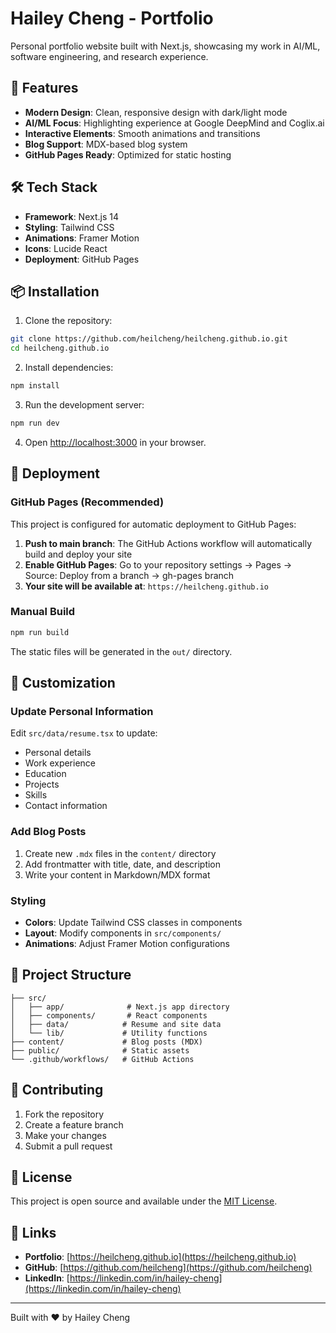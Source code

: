 # Hailey Cheng - Portfolio

Personal portfolio website built with Next.js, showcasing my work in AI/ML, software engineering, and research experience.

## 🚀 Features

- **Modern Design**: Clean, responsive design with dark/light mode
- **AI/ML Focus**: Highlighting experience at Google DeepMind and Coglix.ai
- **Interactive Elements**: Smooth animations and transitions
- **Blog Support**: MDX-based blog system
- **GitHub Pages Ready**: Optimized for static hosting

## 🛠️ Tech Stack

- **Framework**: Next.js 14
- **Styling**: Tailwind CSS
- **Animations**: Framer Motion
- **Icons**: Lucide React
- **Deployment**: GitHub Pages

## 📦 Installation

1. Clone the repository:
```bash
git clone https://github.com/heilcheng/heilcheng.github.io.git
cd heilcheng.github.io
```

2. Install dependencies:
```bash
npm install
```

3. Run the development server:
```bash
npm run dev
```

4. Open [http://localhost:3000](http://localhost:3000) in your browser.

## 🚀 Deployment

### GitHub Pages (Recommended)

This project is configured for automatic deployment to GitHub Pages:

1. **Push to main branch**: The GitHub Actions workflow will automatically build and deploy your site
2. **Enable GitHub Pages**: Go to your repository settings → Pages → Source: Deploy from a branch → gh-pages branch
3. **Your site will be available at**: `https://heilcheng.github.io`

### Manual Build

```bash
npm run build
```

The static files will be generated in the `out/` directory.

## 📝 Customization

### Update Personal Information

Edit `src/data/resume.tsx` to update:
- Personal details
- Work experience
- Education
- Projects
- Skills
- Contact information

### Add Blog Posts

1. Create new `.mdx` files in the `content/` directory
2. Add frontmatter with title, date, and description
3. Write your content in Markdown/MDX format

### Styling

- **Colors**: Update Tailwind CSS classes in components
- **Layout**: Modify components in `src/components/`
- **Animations**: Adjust Framer Motion configurations

## 📁 Project Structure

```
├── src/
│   ├── app/              # Next.js app directory
│   ├── components/       # React components
│   ├── data/            # Resume and site data
│   └── lib/             # Utility functions
├── content/             # Blog posts (MDX)
├── public/              # Static assets
└── .github/workflows/   # GitHub Actions
```

## 🤝 Contributing

1. Fork the repository
2. Create a feature branch
3. Make your changes
4. Submit a pull request

## 📄 License

This project is open source and available under the [MIT License](LICENSE).

## 🔗 Links

- **Portfolio**: [https://heilcheng.github.io](https://heilcheng.github.io)
- **GitHub**: [https://github.com/heilcheng](https://github.com/heilcheng)
- **LinkedIn**: [https://linkedin.com/in/hailey-cheng](https://linkedin.com/in/hailey-cheng)

---

Built with ❤️ by Hailey Cheng
